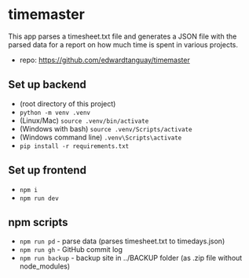 # timemaster

This app parses a timesheet.txt file and generates a JSON file with the parsed data for a report on how much time is spent in various projects.

- repo: https://github.com/edwardtanguay/timemaster

## Set up backend

-   (root directory of this project)
-   `python -m venv .venv`
-   (Linux/Mac) `source .venv/bin/activate`
-   (Windows with bash) `source .venv/Scripts/activate`
-   (Windows command line) `.venv\Scripts\activate`
-   `pip install -r requirements.txt`

## Set up frontend

- `npm i`
- `npm run dev`

## npm scripts

- `npm run pd` - parse data (parses timesheet.txt to timedays.json)
- `npm run gh` - GitHub commit log
- `npm run backup` - backup site in ../BACKUP folder (as .zip file without node_modules)

